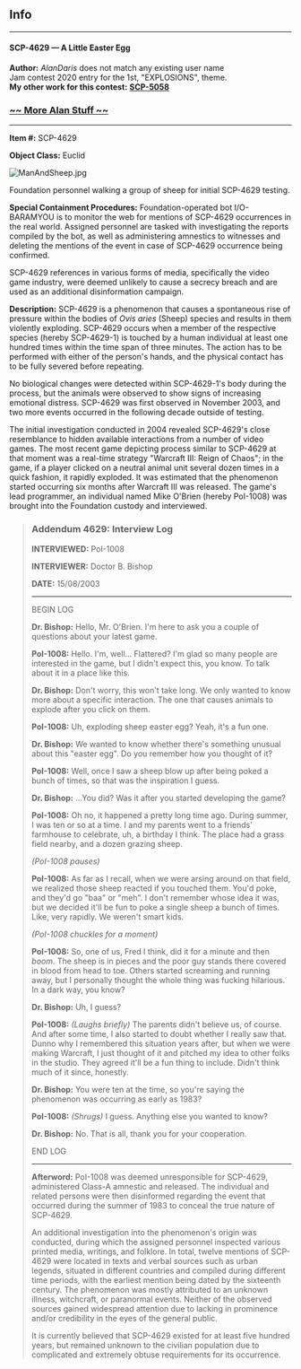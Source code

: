 Info
----

* * *

#### SCP-4629 — A Little Easter Egg

**Author:** _AlanDaris_ does not match any existing user name  
Jam contest 2020 entry for the 1st, "EXPLOSIONS", theme.  
**My other work for this contest:** **[SCP-5058](/scp-5058)**

### [~~ More Alan Stuff ~~](http://www.scp-wiki.net/alandaris)

* * *

**Item #:** SCP-4629

**Object Class:** Euclid

![ManAndSheep.jpg](http://scp-wiki.wdfiles.com/local--files/scp-4629/ManAndSheep.jpg)

Foundation personnel walking a group of sheep for initial SCP-4629 testing.

**Special Containment Procedures:** Foundation-operated bot I/O-BARAMYOU is to monitor the web for mentions of SCP-4629 occurrences in the real world. Assigned personnel are tasked with investigating the reports compiled by the bot, as well as administering amnestics to witnesses and deleting the mentions of the event in case of SCP-4629 occurrence being confirmed.

SCP-4629 references in various forms of media, specifically the video game industry, were deemed unlikely to cause a secrecy breach and are used as an additional disinformation campaign.

**Description:** SCP-4629 is a phenomenon that causes a spontaneous rise of pressure within the bodies of _Ovis aries_ (Sheep) species and results in them violently exploding. SCP-4629 occurs when a member of the respective species (hereby SCP-4629-1) is touched by a human individual at least one hundred times within the time span of three minutes. The action has to be performed with either of the person's hands, and the physical contact has to be fully severed before repeating.

No biological changes were detected within SCP-4629-1's body during the process, but the animals were observed to show signs of increasing emotional distress. SCP-4629 was first observed in November 2003, and two more events occurred in the following decade outside of testing.

The initial investigation conducted in 2004 revealed SCP-4629's close resemblance to hidden available interactions from a number of video games. The most recent game depicting process similar to SCP-4629 at that moment was a real-time strategy "Warcraft III: Reign of Chaos"; in the game, if a player clicked on a neutral animal unit several dozen times in a quick fashion, it rapidly exploded. It was estimated that the phenomenon started occurring six months after Warcraft III was released. The game's lead programmer, an individual named Mike O'Brien (hereby PoI-1008) was brought into the Foundation custody and interviewed.

> ### Addendum 4629: Interview Log
> 
> **INTERVIEWED:** PoI-1008
> 
> **INTERVIEWER:** Doctor B. Bishop
> 
> **DATE:** 15/08/2003
> 
> * * *
> 
> BEGIN LOG
> 
> **Dr. Bishop:** Hello, Mr. O'Brien. I'm here to ask you a couple of questions about your latest game.
> 
> **PoI-1008:** Hello. I'm, well… Flattered? I'm glad so many people are interested in the game, but I didn't expect this, you know. To talk about it in a place like this.
> 
> **Dr. Bishop:** Don't worry, this won't take long. We only wanted to know more about a specific interaction. The one that causes animals to explode after you click on them.
> 
> **PoI-1008:** Uh, exploding sheep easter egg? Yeah, it's a fun one.
> 
> **Dr. Bishop:** We wanted to know whether there's something unusual about this "easter egg". Do you remember how you thought of it?
> 
> **PoI-1008:** Well, once I saw a sheep blow up after being poked a bunch of times, so that was the inspiration I guess.
> 
> **Dr. Bishop:** …You did? Was it after you started developing the game?
> 
> **PoI-1008:** Oh no, it happened a pretty long time ago. During summer, I was ten or so at a time. I and my parents went to a friends' farmhouse to celebrate, uh, a birthday I think. The place had a grass field nearby, and a dozen grazing sheep.
> 
> _(PoI-1008 pauses)_
> 
> **PoI-1008:** As far as I recall, when we were arsing around on that field, we realized those sheep reacted if you touched them. You'd poke, and they'd go "baa" or "meh". I don't remember whose idea it was, but we decided it'll be fun to poke a single sheep a bunch of times. Like, very rapidly. We weren't smart kids.
> 
> _(PoI-1008 chuckles for a moment)_
> 
> **PoI-1008:** So, one of us, Fred I think, did it for a minute and then _boom_. The sheep is in pieces and the poor guy stands there covered in blood from head to toe. Others started screaming and running away, but I personally thought the whole thing was fucking hilarious. In a dark way, you know?
> 
> **Dr. Bishop:** Uh, I guess?
> 
> **PoI-1008:** _(Laughs briefly)_ The parents didn't believe us, of course. And after some time, I also started to doubt whether I really saw that. Dunno why I remembered this situation years after, but when we were making Warcraft, I just thought of it and pitched my idea to other folks in the studio. They agreed it'll be a fun thing to include. Didn't think much of it since, honestly.
> 
> **Dr. Bishop:** You were ten at the time, so you're saying the phenomenon was occurring as early as 1983?
> 
> **PoI-1008:** _(Shrugs)_ I guess. Anything else you wanted to know?
> 
> **Dr. Bishop:** No. That is all, thank you for your cooperation.
> 
> END LOG
> 
> * * *
> 
> **Afterword:** PoI-1008 was deemed unresponsible for SCP-4629, administered Class-A amnestic and released. The individual and related persons were then disinformed regarding the event that occurred during the summer of 1983 to conceal the true nature of SCP-4629.
> 
> An additional investigation into the phenomenon's origin was conducted, during which the assigned personnel inspected various printed media, writings, and folklore. In total, twelve mentions of SCP-4629 were located in texts and verbal sources such as urban legends, situated in different countries and compiled during different time periods, with the earliest mention being dated by the sixteenth century. The phenomenon was mostly attributed to an unknown illness, witchcraft, or paranormal events. Neither of the observed sources gained widespread attention due to lacking in prominence and/or credibility in the eyes of the general public.
> 
> It is currently believed that SCP-4629 existed for at least five hundred years, but remained unknown to the civilian population due to complicated and extremely obtuse requirements for its occurrence.